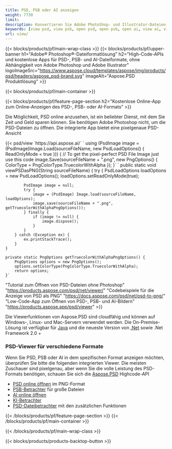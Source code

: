 ```yaml
---
title: PSD, PSB oder AI anzeigen
weight: 7730
limit: 
description: Konvertieren Sie Adobe PhotoShop- und Illustrator-Dateien, Bilder und andere Formate
keywords: [view psd, view psb, open psd, open psb, open ai, view ai, view image, open photoshop file, open illustrator file]
url: view/
---
```


{{< blocks/products/pf/main-wrap-class >}}
{{< blocks/products/pf/upper-banner h1="Adobe® Photoshop®-Dateiformatlösung" h2="High-Code-APIs und kostenlose Apps für PSD-, PSB- und AI-Dateiformate, ohne Abhängigkeit von Adobe Photoshop und Adobe Illustrator" logoImageSrc="https://www.aspose.cloud/templates/aspose/img/products/psd/headers/aspose_psd-brand.svg" imageAlt="Aspose.PSD Produktlösung" >}}

{{< blocks/products/pf/main-container >}}

{{< blocks/products/pf/feature-page-section h2="Kostenlose Online-App zum Online-Anzeigen des PSD-, PSB- oder AI-Formats" >}}
<p>Die Möglichkeit, PSD online anzusehen, ist ein beliebter Dienst, mit dem Sie Zeit und Geld sparen können. Sie benötigen Adobe Photoshop nicht, um die PSD-Dateien zu öffnen. Die integrierte App bietet eine pixelgenaue PSD-Ansicht</p>
{{< psd/view `https://api.aspose.ai/` 
`    using (PsdImage image = (PsdImage)Image.Load(sourceFileName, new PsdLoadOptions() { ReadOnlyMode = true }))
    {
        // To get the pixel-perfect PSD File Image just use this code
        image.Save(sourceFileName + ".png",  new PngOptions() {  ColorType = PngColorType.TruecolorWithAlpha });
    }` 
	`    public static void viewPSDasPNG(String sourceFileName) {
        try {
            PsdLoadOptions loadOptions = new PsdLoadOptions();
            loadOptions.setReadOnlyMode(true);
            
            PsdImage image = null;
            try {
                image = (PsdImage) Image.load(sourceFileName, loadOptions);
                image.save(sourceFileName + ".png", getTruecolorWithAlphaPngOptions());
            } finally {
                if (image != null) {
                    image.dispose();
                }
            }
        } catch (Exception ex) {
            ex.printStackTrace();
        }
    }
    
    private static PngOptions getTruecolorWithAlphaPngOptions() {
        PngOptions options = new PngOptions();
        options.setColorType(PngColorType.TruecolorWithAlpha);
        return options;
    }` 
"Tutorial zum Öffnen von PSD-Dateien ohne Photoshop" "https://products.aspose.com/psd/net/viewer/" 
"Codebeispiele für die Anzeige von PSD als PNG"  "https://docs.aspose.com/psd/net/psd-to-png/" 
"Low-Code-App zum Öffnen von PSD-, PSB- und AI-Bildern" "https://products.aspose.app/psd/viewer" >}}
<p>Die Viewerfunktionen von Aspose.PSD sind cloudfähig und können auf Windows-, Linux- und Mac-Servern verwendet werden. Die On-Premise-Lösung ist verfügbar für <a href="https://products.aspose.com/psd/java/">Java</a> und die neueste Version von <a href="https://products.aspose.com/psd/net/">.Net</a> sowie .Net Framework 2.0 +</p>

<h3 class="headingpdleft">PSD-Viewer für verschiedene Formate</h3>
<p>Wenn Sie PSD, PSB oder AI in dem spezifischen Format anzeigen möchten, überprüfen Sie bitte die folgenden integrierten Viewer. Die meisten Zuschauer sind pixelgenau, aber wenn Sie die volle Leistung des PSD-Formats benötigen, schauen Sie sich die <a href="/psd/">Aspose.PSD</a> Highcode-API</p>
<ul>
<li><a href="open-psd-online">PSD online öffnen</a> im PNG-Format</li>
<li><a href="psb">PSB-Betrachter</a> für große Dateien</li>
<li><a href="open-ai-online">AI online öffnen</a></li>
<li><a href="ai">KI-Betrachter</a></li>
<li><a href="/psd/view/psd-file-viewer">PSD-Dateibetrachter</a> mit den zusätzlichen Funktionen</li>
</ul>

{{< /blocks/products/pf/feature-page-section >}}
{{< /blocks/products/pf/main-container >}}


{{< /blocks/products/pf/main-wrap-class >}}

{{< blocks/products/products-backtop-button >}}

